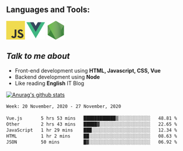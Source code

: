 ## **Languages and Tools:**      
<code><img height="50" src="https://raw.githubusercontent.com/github/explore/80688e429a7d4ef2fca1e82350fe8e3517d3494d/topics/javascript/javascript.png"></code>
<code><img height="50"  src="https://raw.githubusercontent.com/github/explore/80688e429a7d4ef2fca1e82350fe8e3517d3494d/topics/vue/vue.png"></code>
<code><img height="50"  src="https://raw.githubusercontent.com/github/explore/80688e429a7d4ef2fca1e82350fe8e3517d3494d/topics/nodejs/nodejs.png"></code>

## *Talk to me about*
- Front-end development using **HTML, Javascript, CSS, Vue**
- Backend development using **Node**
- Like reading **English** IT Blog    

[![Anurag's github stats](https://github-readme-stats.vercel.app/api?username=qdi5)](https://github.com/anuraghazra/github-readme-stats)    

<!--START_SECTION:waka-->
```text
Week: 20 November, 2020 - 27 November, 2020

Vue.js       5 hrs 53 mins   ████████████▒░░░░░░░░░░░░   48.81 % 
Other        2 hrs 43 mins   █████▓░░░░░░░░░░░░░░░░░░░   22.65 % 
JavaScript   1 hr 29 mins    ███░░░░░░░░░░░░░░░░░░░░░░   12.34 % 
HTML         1 hr 2 mins     ██░░░░░░░░░░░░░░░░░░░░░░░   08.63 % 
JSON         50 mins         █▓░░░░░░░░░░░░░░░░░░░░░░░   06.92 % 
```
<!--END_SECTION:waka-->
